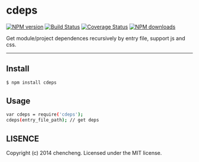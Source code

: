 # cdeps

[![NPM version](https://img.shields.io/npm/v/cdeps.svg?style=flat)](https://npmjs.org/package/cdeps)
[![Build Status](https://img.shields.io/travis/sorrycc/cdeps.svg?style=flat)](https://travis-ci.org/sorrycc/cdeps)
[![Coverage Status](https://img.shields.io/coveralls/sorrycc/cdeps.svg?style=flat)](https://coveralls.io/r/sorrycc/cdeps)
[![NPM downloads](http://img.shields.io/npm/dm/cdeps.svg?style=flat)](https://npmjs.org/package/cdeps)

Get module/project dependences recursively by entry file, support js and css.

---

## Install

```bash
$ npm install cdeps
```

## Usage

```bash
var cdeps = require('cdeps');
cdeps(entry_file_path); // get deps
```

## LISENCE

Copyright (c) 2014 chencheng. Licensed under the MIT license.
